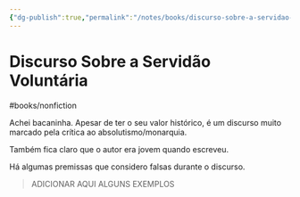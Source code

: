 ```yaml
---
{"dg-publish":true,"permalink":"/notes/books/discurso-sobre-a-servidao-voluntaria/","tags":["books"]}
---
```



# Discurso Sobre a Servidão Voluntária

#books/nonfiction 

Achei bacaninha. Apesar de ter o seu valor histórico, é um discurso muito marcado pela crítica ao absolutismo/monarquia.

Também fica claro que o autor era jovem quando escreveu.

Há algumas premissas que considero falsas durante o discurso.

> ADICIONAR AQUI ALGUNS EXEMPLOS
